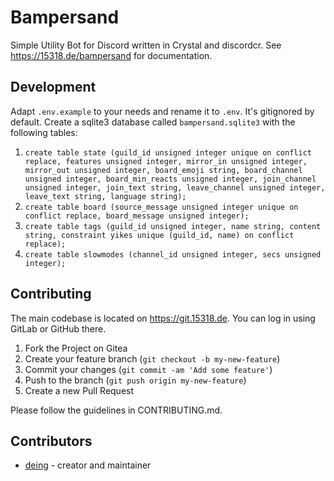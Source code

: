 # Bampersand

Simple Utility Bot for Discord written in Crystal and discordcr. See https://15318.de/bampersand for documentation.

## Development

Adapt `.env.example` to your needs and rename it to `.env`. It's gitignored by default. Create a sqlite3 database called `bampersand.sqlite3` with the following tables:  
 1. `create table state (guild_id unsigned integer unique on conflict replace, features unsigned integer, mirror_in unsigned integer, mirror_out unsigned integer, board_emoji string, board_channel unsigned integer, board_min_reacts unsigned integer, join_channel unsigned integer, join_text string, leave_channel unsigned integer, leave_text string, language string);`
 2. `create table board (source_message unsigned integer unique on conflict replace, board_message unsigned integer);`
 3. `create table tags (guild_id unsigned integer, name string, content string, constraint yikes unique (guild_id, name) on conflict replace);`
 4. `create table slowmodes (channel_id unsigned integer, secs unsigned integer);`

## Contributing

The main codebase is located on https://git.15318.de. You can log in using GitLab or GitHub there.

1. Fork the Project on Gitea
2. Create your feature branch (`git checkout -b my-new-feature`)
3. Commit your changes (`git commit -am 'Add some feature'`)
4. Push to the branch (`git push origin my-new-feature`)
5. Create a new Pull Request

Please follow the guidelines in CONTRIBUTING.md.

## Contributors

- [deing](https://gitlab.com/deing) - creator and maintainer
